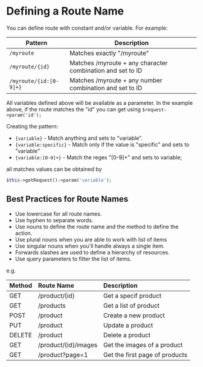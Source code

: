# Defining a Route Name

You can define route with constant and/or variable. For example:

| Pattern                 | Description                                                |
|-------------------------|------------------------------------------------------------|
| `/myroute`              | Matches exactly "/myroute"                                 |
| `/myroute/{id}`         | Matches /myroute + any character combination and set to ID |
| `/myroute/{id:[0-9]+}`  | Matches /myroute + any number combination and set to ID    |

All variables defined above will be available as a parameter. In the example above,
if the route matches the "id" you can get using `$request->param('id');`

Creating the pattern:

- `{variable}` - Match anything and sets to "variable".
- `{variable:specific}` - Match only if the value is "specific" and sets to "variable"
- `{variable:[0-9]+}` - Match the regex "[0-9]+" and sets to variable;

all matches values can be obtained by

```php
$this->getRequest()->param('variable');
```

## Best Practices for Route Names

- Use lowercase for all route names.
- Use hyphen to separate words.
- Use nouns to define the route name and the method to define the action.
- Use plural nouns when you are able to work with list of items
- Use singular nouns when you'll handle always a single item.
- Forwards slashes are used to define a hierarchy of resources.
- Use query parameters to filter the list of items. 

e.g.

| Method | Route Name           | Description                       |
|:-------|:---------------------|:----------------------------------|
| GET    | /product/{id}        | Get a specif product              |
| GET    | /products            | Get a list of product             |
| POST   | /product             | Create a new product              |
| PUT    | /product             | Update a product                  |
| DELETE | /product             | Delete a product                  |
| GET    | /product/{id}/images | Get the images of a product       |
| GET    | /product?page=1      | Get the first page of products    |



